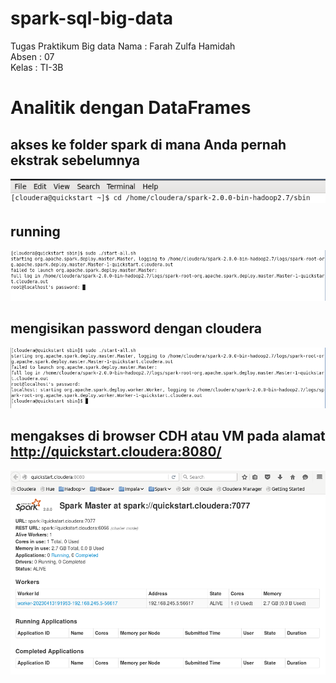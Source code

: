 # spark-sql-big-data
Tugas Praktikum Big data
Nama  : Farah Zulfa Hamidah</br>
Absen : 07</br>
Kelas : TI-3B</br>

# Analitik dengan DataFrames
## akses ke folder spark di mana Anda pernah ekstrak sebelumnya
![Screenshot](00_images/img1.png) </br>

## running
![Screenshot](00_images/img2.png) </br>

## mengisikan password dengan cloudera
![Screenshot](00_images/img3.png) </br>

## mengakses di browser CDH atau VM pada alamat http://quickstart.cloudera:8080/
![Screenshot](00_images/img4.png) </br>

